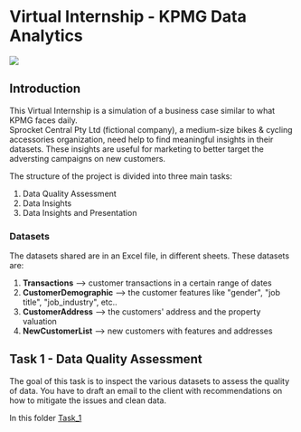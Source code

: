 # Virtual Internship - KPMG Data Analytics
<p>
<a href="https://www.insidesherpa.com/virtual-internships/theme/m7W4GMqeT3bh9Nb2c/KPMG-Data-Analytics-Virtual-Internship" target="_blank">
<img src="https://s3-ap-southeast-2.amazonaws.com/insidesherpa-assets/icons/KPMG-inside-sherpa-thumb.jpg"></a>
</p>

## Introduction
This Virtual Internship is a simulation of a business case similar to what KPMG faces daily.   
Sprocket Central Pty Ltd (fictional company), a medium-size bikes & cycling accessories organization, need help to find meaningful insights in their datasets. These insights are useful for marketing to better target the adversting campaigns on new customers.  
  
The structure of the project is divided into three main tasks:
1. Data Quality Assessment
2. Data Insights
3. Data Insights and Presentation
  
### Datasets
The datasets shared are in an Excel file, in different sheets. These datasets are:
1. **Transactions** --> customer transactions in a certain range of dates
2. **CustomerDemographic** --> the customer features like "gender", "job title", "job_industry", etc..
3. **CustomerAddress** --> the customers' address and the property valuation
4. **NewCustomerList** --> new customers with features and addresses

## Task 1 - Data Quality Assessment
The goal of this task is to inspect the various datasets to assess the quality of data. You have to draft an email to the client with recommendations on how to mitigate the issues and clean data.  
  
In this folder [Task_1](../../Task_1)
